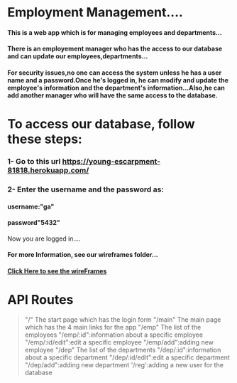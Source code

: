 # Employment Management....
#### This is a web app which is for managing employees and departments...
#### There is an employement manager who has the access to our database and can update our employees,departments...
#### For security issues,no one can access the system unless he has a user name and a password.Once he's logged in, he can modify and update the employee's information and the department's information...Also,he can add another manager who will have the same access to the database.

# To access our database, follow these steps:
### 1- Go to this url https://young-escarpment-81818.herokuapp.com/
### 2- Enter the username and the password as:
#### username:"ga"
#### password"5432" 
Now you are logged in....

#### For more Information, see our wireframes folder...
#### [Click Here to see the wireFrames](./Wire_Frames)

# API Routes
> "/" The start page which has the login form 
>"/main" The main page which has the 4 main links for the app
>"/emp" The list of the employees
>"/emp/:id":information about a specific employee
>"/emp/:id/edit":edit a specific employee
>"/emp/add":adding new employee
>"/dep" The list of the departments
>"/dep/:id":information about a specific department
>"/dep/:id/edit":edit a specific department
>"/dep/add":adding new department
>'/reg':adding a new user for the database


